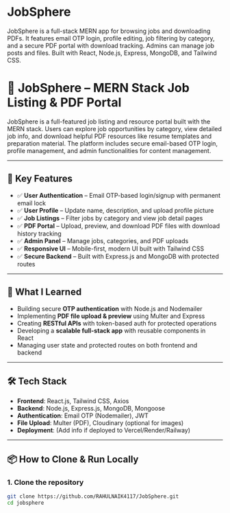# JobSphere
JobSphere is a full-stack MERN app for browsing jobs and downloading PDFs. It features email OTP login, profile editing, job filtering by category, and a secure PDF portal with download tracking. Admins can manage job posts and files. Built with React, Node.js, Express, MongoDB, and Tailwind CSS.


# 💼 JobSphere – MERN Stack Job Listing & PDF Portal

JobSphere is a full-featured job listing and resource portal built with the MERN stack. Users can explore job opportunities by category, view detailed job info, and download helpful PDF resources like resume templates and preparation material. The platform includes secure email-based OTP login, profile management, and admin functionalities for content management.

---

## 🚀 Key Features

- ✅ **User Authentication** – Email OTP-based login/signup with permanent email lock
- ✅ **User Profile** – Update name, description, and upload profile picture
- ✅ **Job Listings** – Filter jobs by category and view job detail pages
- ✅ **PDF Portal** – Upload, preview, and download PDF files with download history tracking
- ✅ **Admin Panel** – Manage jobs, categories, and PDF uploads
- ✅ **Responsive UI** – Mobile-first, modern UI built with Tailwind CSS
- ✅ **Secure Backend** – Built with Express.js and MongoDB with protected routes

---

## 🧠 What I Learned

- Building secure **OTP authentication** with Node.js and Nodemailer
- Implementing **PDF file upload & preview** using Multer and Express
- Creating **RESTful APIs** with token-based auth for protected operations
- Developing a **scalable full-stack app** with reusable components in React
- Managing user state and protected routes on both frontend and backend

---

## 🛠️ Tech Stack

- **Frontend**: React.js, Tailwind CSS, Axios
- **Backend**: Node.js, Express.js, MongoDB, Mongoose
- **Authentication**: Email OTP (Nodemailer), JWT
- **File Upload**: Multer (PDF), Cloudinary (optional for images)
- **Deployment**: (Add info if deployed to Vercel/Render/Railway)

---

## 📦 How to Clone & Run Locally

### 1. Clone the repository
```bash
git clone https://github.com/RAHULNAIK4117/JobSphere.git
cd jobsphere
